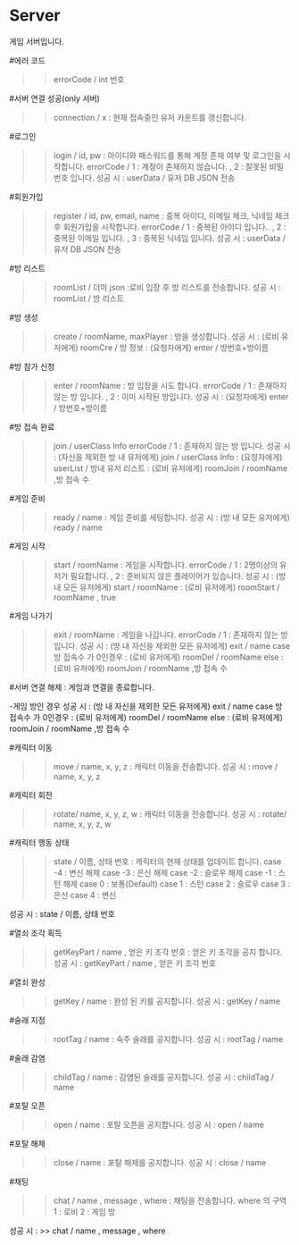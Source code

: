 # Server
게임 서버입니다.

#에러 코드
>> errorCode / int 번호

#서버 연결 성공(only 서버)
>> connection / x
: 현재 접속중인 유저 카운트를 갱신합니다.

#로그인
>> login / id, pw
: 아이디와 패스워드를 통해 계정 존재 여부 및 로그인을 시작합니다.
errorCode / 1 : 계정이 존재하지 않습니다. , 2 : 잘못된 비밀번호 입니다.
성공 시 :  userData / 유저 DB JSON 전송

#회원가입
>> register / id, pw, email, name
: 중복 아이디, 이메일 체크, 닉네임 체크 후 회원가입을 시작합니다.
errorCode / 1 : 중복된 아이디 입니다.. , 2 : 중복된 이메일 입니다. , 3 : 중복된 닉네임 입니다.
성공 시 :  userData / 유저 DB JSON 전송

#방 리스트
>> roomList / 더미 json
:로비 입장 후 방 리스트를 전송합니다.
성공 시 : roomList / 방 리스트

#방 생성
>> create / roomName, maxPlayer
: 방을 생성합니다.
성공 시 : (로비 유저에게) roomCre / 방 정보
	 : (요청자에게)  enter / 방번호+방이름 

#방 참가 신청
>> enter / roomName
: 방 입장을 시도 합니다.
errorCode / 1 : 존재하지 않는 방 입니다. , 2 : 이미 시작된 방입니다.
성공 시 : (요청자에게)  enter / 방번호+방이름

#방 접속 완료
>> join / userClass Info
errorCode / 1 : 존재하지 않는 방 입니다.
성공 시 :  (자신을 제외한 방 내 유저에게) join / userClass Info
	 : (요청자에게) userList / 방내 유저 리스트
	 : (로비 유저에게) roomJoin / roomName ,방 접속 수

#게임 준비
>> ready / name
: 게임 준비를 세팅합니다.
성공 시 : (방 내 모든 유저에게) ready / name

#게임 시작
>> start / roomName
: 게임을 시작합니다.
errorCode / 1 : 2명이상의 유저가 필요합니다. , 2 : 준비되지 않은 플레이어가 있습니다.
성공 시 : (방 내 모든 유저에게) start / roomName
	 : (로비 유저에게) roomStart / roomName , true

#게임 나가기
>> exit / roomName
: 게임을 나갑니다.
errorCode / 1 : 존재하지 않는 방 입니다.
성공 시 : (방 내  자신을 제외한 모든 유저에게) exit / name
	case 방 접속수 가 0인경우
	 : (로비 유저에게) roomDel / roomName
	else
	 : (로비 유저에게) roomJoin / roomName ,방 접속 수

#서버 연결 해제
: 게임과 연결을 종료합니다.

-게임 방인 경우
성공 시 : (방 내  자신을 제외한 모든 유저에게) exit / name
	case 방 접속수 가 0인경우
	 : (로비 유저에게) roomDel / roomName
else
	 : (로비 유저에게) roomJoin / roomName ,방 접속 수

#캐릭터 이동
>> move  / name, x, y, z
: 캐릭터 이동을 전송합니다.
성공 시 : move  / name, x, y, z

#캐릭터 회전
>> rotate/ name, x, y, z, w
: 캐릭터 이동을 전송합니다.
성공 시 : rotate/ name, x, y, z, w

#캐릭터 행동 상태 
>> state / 이름, 상태 번호
: 캐릭터의 현재 상태를 업데이트 합니다.
case -4 : 변신 해제
case -3 : 은신 해제
case -2 : 슬로우 해제
case -1 : 스턴 해제
case 0 : 보통(Default)
case 1 : 스턴
case 2 : 슬로우
case 3 : 은신
case 4 : 변신
 
성공 시 : state / 이름, 상태 번호

#열쇠 조각 획득
>> getKeyPart / name , 얻은 키 조각 번호 
: 얻은 키 조각을 공지 합니다.
성공 시 : getKeyPart / name , 얻은 키 조각 번호 

#열쇠 완성
>> getKey / name
: 완성 된 키를 공지합니다.
성공 시 : getKey / name

#술래 지정
>> rootTag / name
: 숙주 술래를 공지합니다.
성공 시 :  rootTag / name

#술래 감염
>> childTag / name
: 감염된 술래를 공지합니다.
성공 시 :  childTag / name

#포탈 오픈 
>> open / name
: 포탈 오픈을 공지합니다.
성공 시 : open / name

#포탈 해제
>> close / name
: 포탈 해제를 공지합니다.
성공 시 : close / name

#채팅
>> chat / name , message , where
: 채팅을 전송합니다.
where 의 구역 
1 :  로비
2 :  게임 방

성공 시 : >> chat / name , message , where
